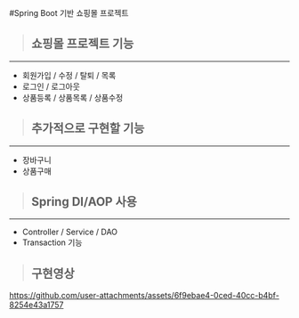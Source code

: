 #Spring Boot 기반 쇼핑몰 프로젝트

>## 쇼핑몰 프로젝트 기능
___
* 회원가입 / 수정 / 탈퇴 / 목록
* 로그인 / 로그아웃
* 상품등록 / 상품목록 / 상품수정

>## 추가적으로 구현할 기능
___
* 장바구니
* 상품구매

>## Spring DI/AOP 사용
___
* Controller / Service / DAO
* Transaction 기능

>## 구현영상

https://github.com/user-attachments/assets/6f9ebae4-0ced-40cc-b4bf-8254e43a1757

